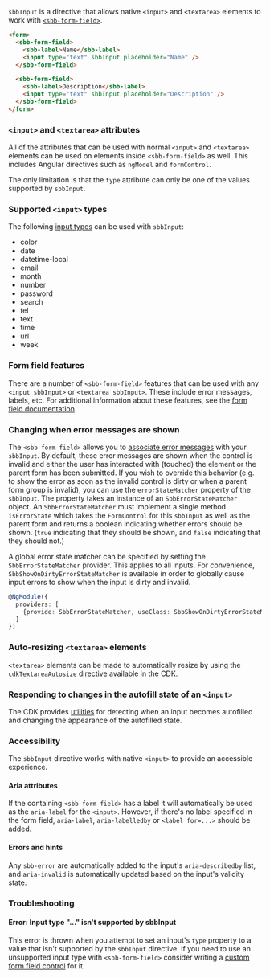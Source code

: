 `sbbInput` is a directive that allows native `<input>` and `<textarea>` elements to work with
[`<sbb-form-field>`](/angular/components/form-field/overview).

```html
<form>
  <sbb-form-field>
    <sbb-label>Name</sbb-label>
    <input type="text" sbbInput placeholder="Name" />
  </sbb-form-field>

  <sbb-form-field>
    <sbb-label>Description</sbb-label>
    <input type="text" sbbInput placeholder="Description" />
  </sbb-form-field>
</form>
```

### `<input>` and `<textarea>` attributes

All of the attributes that can be used with normal `<input>` and `<textarea>` elements can be used
on elements inside `<sbb-form-field>` as well. This includes Angular directives such as `ngModel`
and `formControl`.

The only limitation is that the `type` attribute can only be one of the values supported by
`sbbInput`.

### Supported `<input>` types

The following [input types](https://developer.mozilla.org/en-US/docs/Web/HTML/Element/input) can
be used with `sbbInput`:

- color
- date
- datetime-local
- email
- month
- number
- password
- search
- tel
- text
- time
- url
- week

### Form field features

There are a number of `<sbb-form-field>` features that can be used with any `<input sbbInput>` or
`<textarea sbbInput>`. These include error messages, labels, etc. For
additional information about these features, see the
[form field documentation](/angular/components/form-field/overview).

### Changing when error messages are shown

The `<sbb-form-field>` allows you to
[associate error messages](/angular/components/form-field/overview#error-messages)
with your `sbbInput`. By default, these error messages are shown when the control is invalid and
either the user has interacted with (touched) the element or the parent form has been submitted. If
you wish to override this behavior (e.g. to show the error as soon as the invalid control is dirty
or when a parent form group is invalid), you can use the `errorStateMatcher` property of the
`sbbInput`. The property takes an instance of an `SbbErrorStateMatcher` object. An `SbbErrorStateMatcher`
must implement a single method `isErrorState` which takes the `FormControl` for this `sbbInput` as
well as the parent form and returns a boolean indicating whether errors should be shown. (`true`
indicating that they should be shown, and `false` indicating that they should not.)

A global error state matcher can be specified by setting the `SbbErrorStateMatcher` provider. This
applies to all inputs. For convenience, `SbbShowOnDirtyErrorStateMatcher` is available in order to
globally cause input errors to show when the input is dirty and invalid.

```ts
@NgModule({
  providers: [
    {provide: SbbErrorStateMatcher, useClass: SbbShowOnDirtyErrorStateMatcher}
  ]
})
```

### Auto-resizing `<textarea>` elements

`<textarea>` elements can be made to automatically resize by using the
[`cdkTextareaAutosize` directive](https://material.angular.io/components/input/overview#auto-resizing-textarea-elements)
available in the CDK.

### Responding to changes in the autofill state of an `<input>`

The CDK provides
[utilities](https://material.angular.io/cdk/text-field/overview#monitoring-the-autofill-state-of-an-input)
for detecting when an input becomes autofilled and changing the appearance of the autofilled state.

### Accessibility

The `sbbInput` directive works with native `<input>` to provide an accessible experience.

#### Aria attributes

If the containing `<sbb-form-field>` has a label it will automatically be used as the `aria-label`
for the `<input>`. However, if there's no label specified in the form field, `aria-label`,
`aria-labelledby` or `<label for=...>` should be added.

#### Errors and hints

Any `sbb-error` are automatically added to the input's `aria-describedby` list, and
`aria-invalid` is automatically updated based on the input's validity state.

### Troubleshooting

#### Error: Input type "..." isn't supported by sbbInput

This error is thrown when you attempt to set an input's `type` property to a value that isn't
supported by the `sbbInput` directive. If you need to use an unsupported input type with
`<sbb-form-field>` consider writing a
[custom form field control](/angular/guides/creating-a-custom-form-field-control)
for it.
